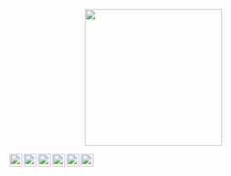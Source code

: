 <!-- ### hey there <img src="https://media.giphy.com/media/hvRJCLFzcasrR4ia7z/giphy.gif" width="25px"> -->

<p align="center"><img src="https://raw.githubusercontent.com/butter-robotics/.github/master/profile/butter-robotics-long-logo.png" width="240"></p>

<div align="center">

<a href="https://www.instagram.com/butter.robotics/">
  <img align="left" alt="Butter Robotics Instagram" width="22px" src="https://raw.githubusercontent.com/butter-robotics/.github/master/profile/assets/instagram.svg" />
</a>

<a href="https://www.facebook.com/ButterRobotics/">
  <img align="left" alt="Butter Robotics Facebook" width="22px" src="https://raw.githubusercontent.com/butter-robotics/.github/master/profile/assets/facebook.svg" />
</a>

<a href="https://www.youtube.com/channel/UC3RGu86BjqnUToMvttPmhJA">
  <img align="left" alt="Butter Robotics Youtube" width="22px" src="https://raw.githubusercontent.com/butter-robotics/.github/master/profile/assets/youtube.svg" />
</a>

<a href="https://www.npm.com/butter.robotics/">
  <img align="left" alt="Butter Robotics NPM" width="22px" src="https://raw.githubusercontent.com/butter-robotics/.github/master/profile/assets/npm.svg" />
</a>

<a href="https://twitter.com/butter.robotics">
  <img align="left" alt="Butter Robotics Twitter" width="22px" src="https://raw.githubusercontent.com/butter-robotics/.github/master/profile/assets/twitter.svg" />
</a>

<a href="https://www.linkedin.com/in/butter.robotics/">
  <img align="left" alt="Butter Robotics LinkedIn" width="22px" src="https://raw.githubusercontent.com/butter-robotics/.github/master/profile/assets/linkedin.svg" />
</a>

</div>
